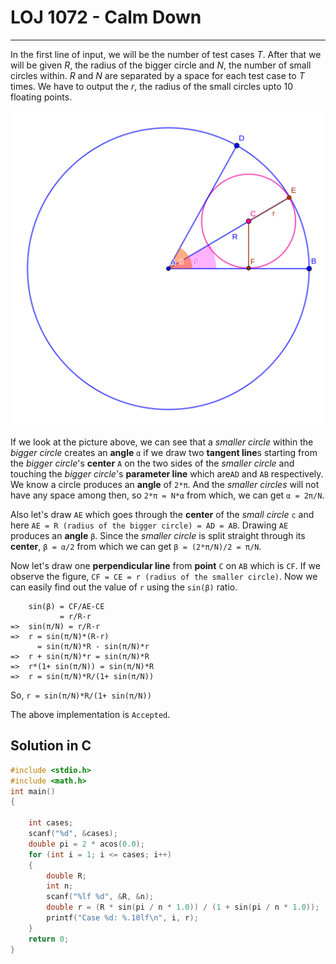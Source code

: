 # LOJ 1072 - Calm Down #
---
In the first line of input, we will be the number of test cases *T*. After that we will be given *R*, the radius of the bigger circle and *N*, the number of small circles within. *R* and *N* are separated by a space for each test case to *T* times. We have to output the *r*, the radius of the small circles upto 10 floating points.

![Explanation](1072.png)

If we look at the picture above, we can see that a *smaller circle* within the *bigger circle* creates an **angle** `α` if we draw two **tangent line**s starting from the *bigger circle*'s **center** `A` on the two sides of the *smaller circle* and touching the *bigger circle*'s **parameter line** which are`AD` and `AB` respectively. We know a circle produces an **angle** of `2*π`. And the *smaller circles* will not have any space among then, so `2*π = N*α` from which, we can get `α = 2π/N`. 

Also let's draw `AE` which goes through the **center** of the *small circle* `c` and here `AE = R (radius of the bigger circle) = AD = AB`. Drawing `AE` produces an **angle** `β`. Since the *smaller circle* is split straight through its **center**, `β = α/2` from which we can get `β = (2*π/N)/2 = π/N`.

Now let's draw one **perpendicular line** from **point** `C` on `AB` which is `CF`. If we observe the figure, `CF = CE = r (radius of the smaller circle)`. Now we can easily find out the value of `r` using the `sin(β)` ratio.

```
    sin(β) = CF/AE-CE 
           = r/R-r
=>  sin(π/N) = r/R-r
=>  r = sin(π/N)*(R-r)
      = sin(π/N)*R - sin(π/N)*r
=>  r + sin(π/N)*r = sin(π/N)*R
=>  r*(1+ sin(π/N)) = sin(π/N)*R
=>  r = sin(π/N)*R/(1+ sin(π/N))

```
So, `r = sin(π/N)*R/(1+ sin(π/N))`

The above implementation is `Accepted`.

## Solution in C ##

```c
#include <stdio.h>
#include <math.h>
int main()
{

    int cases;
    scanf("%d", &cases);
    double pi = 2 * acos(0.0);
    for (int i = 1; i <= cases; i++)
    {
        double R;
        int n;
        scanf("%lf %d", &R, &n);
        double r = (R * sin(pi / n * 1.0)) / (1 + sin(pi / n * 1.0));
        printf("Case %d: %.10lf\n", i, r);
    }
    return 0;
}
```